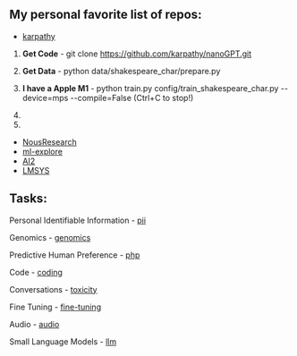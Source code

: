 ## My personal favorite list of repos:

- [karpathy](https://github.com/karpathy)

1. **Get Code** - git clone https://github.com/karpathy/nanoGPT.git
2. **Get Data** - python data/shakespeare_char/prepare.py
3. **I have a Apple M1** - python train.py config/train_shakespeare_char.py --device=mps --compile=False (Ctrl+C to stop!)
4.  
   
5. 

- [NousResearch](https://github.com/orgs/NousResearch/repositories)
- [ml-explore](https://github.com/ml-explore)
- [AI2](https://github.com/allenai/open-instruct?tab=readme-ov-file)
- [LMSYS](https://github.com/lm-sys)

## Tasks:  

Personal Identifiable Information - [pii](pii)

Genomics - [genomics](genomics)

Predictive Human Preference - [php](php)

Code - [coding](coding)

Conversations - [toxicity](toxicity)

Fine Tuning - [fine-tuning](fine-tuning)

Audio - [audio](audio)

Small Language Models - [llm](llm)



